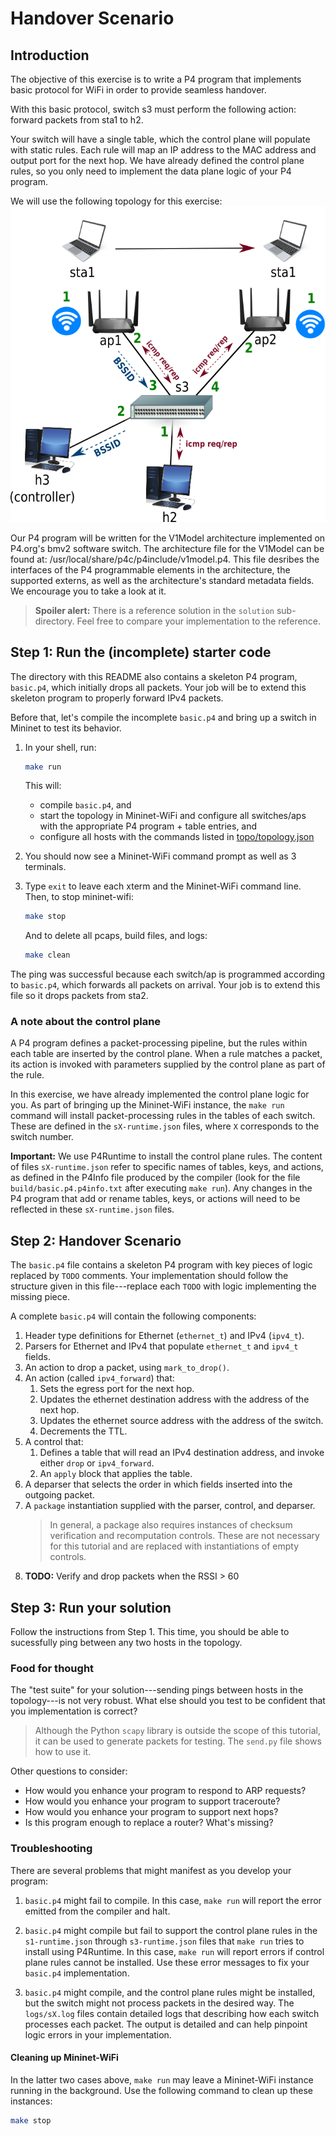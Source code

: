 # Handover Scenario

## Introduction

The objective of this exercise is to write a P4 program that
implements basic protocol for WiFi in order to provide seamless handover.

With this basic protocol, switch s3 must perform the following action: 
forward packets from sta1 to h2.
 
Your switch will have a single table, which the control plane will
populate with static rules. Each rule will map an IP address to the
MAC address and output port for the next hop. We have already defined
the control plane rules, so you only need to implement the data plane
logic of your P4 program.

We will use the following topology for this exercise:
![siple-topology](./topo/topo.png)

Our P4 program will be written for the V1Model architecture implemented
on P4.org's bmv2 software switch. The architecture file for the V1Model
can be found at: /usr/local/share/p4c/p4include/v1model.p4. This file
desribes the interfaces of the P4 programmable elements in the architecture,
the supported externs, as well as the architecture's standard metadata
fields. We encourage you to take a look at it.

> **Spoiler alert:** There is a reference solution in the `solution`
> sub-directory. Feel free to compare your implementation to the
> reference.

## Step 1: Run the (incomplete) starter code

The directory with this README also contains a skeleton P4 program,
`basic.p4`, which initially drops all packets. Your job will be to
extend this skeleton program to properly forward IPv4 packets.

Before that, let's compile the incomplete `basic.p4` and bring
up a switch in Mininet to test its behavior.

1. In your shell, run:
   ```bash
   make run
   ```
   This will:
   * compile `basic.p4`, and
   * start the topology in Mininet-WiFi and configure all switches/aps with
   the appropriate P4 program + table entries, and
   * configure all hosts with the commands listed in
   [topo/topology.json](./topo/topology.json)

2. You should now see a Mininet-WiFi command prompt as well as 3 terminals.

3. Type `exit` to leave each xterm and the Mininet-WiFi command line.
   Then, to stop mininet-wifi:
   ```bash
   make stop
   ```
   And to delete all pcaps, build files, and logs:
   ```bash
   make clean
   ```

The ping was successful because each switch/ap is programmed
according to `basic.p4`, which forwards all packets on arrival.
Your job is to extend this file so it drops packets from sta2.

### A note about the control plane

A P4 program defines a packet-processing pipeline, but the rules
within each table are inserted by the control plane. When a rule
matches a packet, its action is invoked with parameters supplied by
the control plane as part of the rule.

In this exercise, we have already implemented the control plane
logic for you. As part of bringing up the Mininet-WiFi instance, the
`make run` command will install packet-processing rules in the tables of
each switch. These are defined in the `sX-runtime.json` files, where
`X` corresponds to the switch number.

**Important:** We use P4Runtime to install the control plane rules. The
content of files `sX-runtime.json` refer to specific names of tables, keys, and
actions, as defined in the P4Info file produced by the compiler (look for the
file `build/basic.p4.p4info.txt` after executing `make run`). Any changes in the P4
program that add or rename tables, keys, or actions will need to be reflected in
these `sX-runtime.json` files.

## Step 2: Handover Scenario

The `basic.p4` file contains a skeleton P4 program with key pieces of
logic replaced by `TODO` comments. Your implementation should follow
the structure given in this file---replace each `TODO` with logic
implementing the missing piece.

A complete `basic.p4` will contain the following components:

1. Header type definitions for Ethernet (`ethernet_t`) and IPv4 (`ipv4_t`).
2. Parsers for Ethernet and IPv4 that populate `ethernet_t` and `ipv4_t` fields.
3. An action to drop a packet, using `mark_to_drop()`.
4. An action (called `ipv4_forward`) that:
	1. Sets the egress port for the next hop. 
	2. Updates the ethernet destination address with the address of the next hop. 
	3. Updates the ethernet source address with the address of the switch. 
	4. Decrements the TTL.
5. A control that:
    1. Defines a table that will read an IPv4 destination address, and
       invoke either `drop` or `ipv4_forward`.
    2. An `apply` block that applies the table.   
6. A deparser that selects the order
    in which fields inserted into the outgoing packet.
7. A `package` instantiation supplied with the parser, control, and deparser.
    > In general, a package also requires instances of checksum verification
    > and recomputation controls. These are not necessary for this tutorial
    > and are replaced with instantiations of empty controls.
8. **TODO:** Verify and drop packets when the RSSI > 60

## Step 3: Run your solution

Follow the instructions from Step 1. This time, you should be able to
sucessfully ping between any two hosts in the topology. 

### Food for thought

The "test suite" for your solution---sending pings between hosts in the
topology---is not very robust. What else should you test to be confident
that you implementation is correct?

> Although the Python `scapy` library is outside the scope of this tutorial,
> it can be used to generate packets for testing. The `send.py` file shows how
> to use it.

Other questions to consider:
 - How would you enhance your program to respond to ARP requests?
 - How would you enhance your program to support traceroute?
 - How would you enhance your program to support next hops?
 - Is this program enough to replace a router?  What's missing?

### Troubleshooting

There are several problems that might manifest as you develop your program:

1. `basic.p4` might fail to compile. In this case, `make run` will
report the error emitted from the compiler and halt.

2. `basic.p4` might compile but fail to support the control plane
rules in the `s1-runtime.json` through `s3-runtime.json` files that
`make run` tries to install using P4Runtime. In this case, `make run` will
report errors if control plane rules cannot be installed. Use these error
messages to fix your `basic.p4` implementation.

3. `basic.p4` might compile, and the control plane rules might be
installed, but the switch might not process packets in the desired
way. The `logs/sX.log` files contain detailed logs
that describing how each switch processes each packet. The output is
detailed and can help pinpoint logic errors in your implementation.

#### Cleaning up Mininet-WiFi

In the latter two cases above, `make run` may leave a Mininet-WiFi instance
running in the background. Use the following command to clean up
these instances:

```bash
make stop
```

